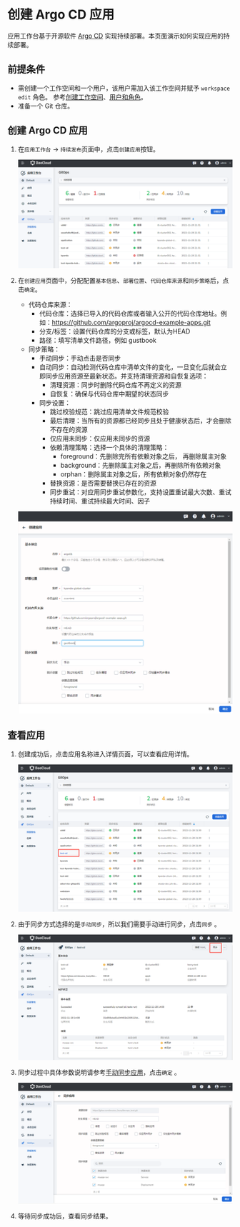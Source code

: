 # 创建 Argo CD 应用

应用工作台基于开源软件 [Argo CD](https://argo-cd.readthedocs.io/en/stable/) 实现持续部署。本页面演示如何实现应用的持续部署。

## 前提条件

- 需创建一个工作空间和一个用户，该用户需加入该工作空间并赋予 `workspace edit` 角色。
  参考[创建工作空间](../../../ghippo/04UserGuide/02Workspace/workspaces.md)、[用户和角色](../../../ghippo/04UserGuide/01access-control/user.md)。
- 准备一个 Git 仓库。

## 创建 Argo CD 应用

1. 在`应用工作台` -> `持续发布`页面中，点击`创建应用`按钮。

    ![创建应用](../../images/argo01.png)

1. 在`创建应用`页面中，分配配置`基本信息`、`部署位置`、`代码仓库来源`和`同步策略`后，点击`确定`。

    - 代码仓库来源：
        - 代码仓库：选择已导入的代码仓库或者输入公开的代码仓库地址。例如：https://github.com/argoproj/argocd-example-apps.git
        - 分支/标签：设置代码仓库的分支或标签，默认为HEAD
        - 路径：填写清单文件路径，例如 gustbook
    - 同步策略：
        - 手动同步：手动点击是否同步
        - 自动同步：自动检测代码仓库中清单文件的变化，一旦变化后就会立即同步应用资源至最新状态。并支持清理资源和自恢复选项：
            - 清理资源：同步时删除代码仓库不再定义的资源
            - 自恢复：确保与代码仓库中期望的状态同步
        - 同步设置：
            - 跳过校验规范：跳过应用清单文件规范校验
            - 最后清理：当所有的资源都已经同步且处于健康状态后，才会删除不存在的资源
            - 仅应用未同步：仅应用未同步的资源
            - 依赖清理策略：选择一个具体的清理策略：
                - foreground：先删除完所有依赖对象之后， 再删除属主对象
                - background：先删除属主对象之后，再删除所有依赖对象
                - orphan：删除属主对象之后，所有依赖对象仍然存在
            - 替换资源：是否需要替换已存在的资源
            - 同步重试：对应用同步重试参数化，支持设置重试最大次数、重试持续时间、重试持续最大时间、因子

    ![创建应用](../../images/argo02.png)

## 查看应用

1. 创建成功后，点击应用名称进入详情页面，可以查看应用详情。

    ![应用详情](../../images/argo03.png)

1. 由于同步方式选择的是`手动同步`，所以我们需要手动进行同步，点击`同步` 。

    ![手动同步](../../images/argo04.png)

1. 同步过程中具体参数说明请参考[手动同步应用](./sync-manually.md)，点击`确定` 。

    ![手动同步](../../images/argo05.png)

1. 等待同步成功后，查看同步结果。
